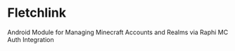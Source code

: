 # Fletchlink
Android Module for Managing Minecraft Accounts and Realms via Raphi MC Auth Integration
